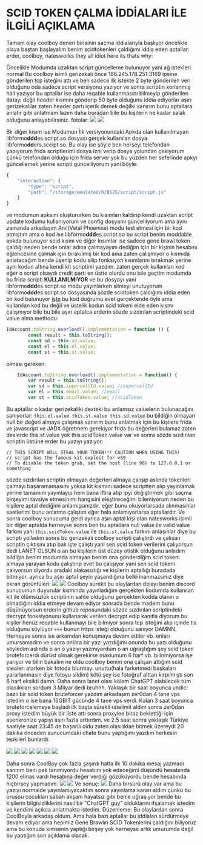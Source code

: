 # SCID TOKEN ÇALMA İDDİALARI İLE İLGİLİ AÇIKLAMA

Tamam olay coolboy denen birisinin saçma iddialarıyla başlıyor öncelikle olaya baştan başlayalım benim scidtokenleri çaldığımı iddia eden aptallar: erder, coolboy, natesworks they all idiot here its thats why:

Öncelikle Modumda uzaktan script güncelleme bulunuyor yani ağ istekleri normal Bu coolboy isimli gerizekalı önce 188.245.178.251:3169 ipsine gönderilen tcp isteğini attı ve ben sadece ilk istekte 2 byte gönderilen veri olduğunu oda sadece script versiyonu yazıyor ve sonra scriptin xorlanmış hali yazıyor bu aptallar ise daha reqable kullanmasını bilmeyip gönderilen datayı değil header kısmını gönderip 50 byte olduğunu iddia ediyorlar aşırı gerizekalılar zaten header partı içerik demek değilki sanırım bunu aptallara anlatır gibi anlatmam lazım daha buradan bile bu kişilerin ne kadar salak olduğunu anlayabilirsiniz.
fotolar:
![](assets/foto1.png) ![](assets/foto2.png)

Bir diğer kısım ise Modumun İlk versiyonundaki Apkda olan kullanılmayan libformo**ddd**es.script.so dosyası gerçek kullanılan dosya libformo**dd**ers.sceipt.so.
Bu olay ise şöyle ben herşeyi telefondan yapıyorum frida scriptlerimi dosya izni verip dosya yolundan çekiyorum çünkü telefondan olduğu için frida server yok bu yüzden her seferinde apkyı güncellemek yerine scripti güncelliyorum yani böyle:
```js
{
    "interaction": {
        "type": "script",
        "path": "/storage/emulated/0/BSJS/script/script.js"
    }
}
```
ve modumun apksını oluştururken bu kısımları kaldırıp kendi uzaktan script update kodumu kullanıyorum ve config dosyamı güncelliyorum ama aynı zamanda arkadaşım Anıl(Vetal Phoenixe) modu test etmesi için bir kod atmıştım ama o kod ise libformo**ddd**es.script.so bu script benim moddable apkda bulunuyor scid kısmı ve diğer kısımlar ise sadece gene brawl token çaldığı neden bende onlar adına çalmayayım dediğim için bir kişinin hesabını eğlencesine çalmak için bırakılmış bir kod ama zaten çalışmıyor o kısmıda anlatacağım bende üşenip kodu silip fonksiyon kısımlarını bırakmak yerine aynı kodun altına kendi kit scriptimi yazdım. zaten gerçek kullanılan kod eğer o script olsaydı credit partı en üstte olurdu onu bile geçtim modumda bu frida scripti **KULLANILMIYOR** ve bu dosyayı yani libformo**ddd**es.script.so modu yayınlarken silmeyi unutuyorum
libformo**ddd**es.script.so dosyasında sözde scidtoken çaldığımı iddia eden bir kod bulunuyor [işte](https://github.com/Erder00/Frida-Scripts/blob/main/Brawl%20Stars/special/libformodders-v59.js)
bu kod doğrumu evet gerçektende öyle ama kullanılan kod bu değil ve üstelik kodun scid tokeni elde eden kısmı çalışmıyor bile bu bile aşırı aptalca erderin sözde sızdırılan scriptindeki scid value alma methodu:
```js
IdAccount.toString.overload().implementation = function () {
        const result = this.toString();
        const sd = this.sd.value;
        const el = this.el.value;
        const st = this.st.value;
```
olması gereken:
```js
    IdAccount.toString.overload().implementation = function() {
        var result = this.toString();
        var sd = this.supercellId.value; //supercellId
        var el = this.email.value; //email
        var st = this.scidToken.value; //scidToken
```
Bu aptallar o kadar gerizekalıki dexteki bu anlamsız valuelerin bulunacağını sanıyorlar: ```this.el.value this.st.value this.sd.value``` bu bildiğin olmayan null bir değeri almaya çalışmak sanırım bunu anlatmak için bu kişilere frida ve javascript ve JADX öğretmem gerekiyor frida bu değerleri bulamaz zaten dexlerde this.st.value yok this.scidToken.value var ve sonra sözde sızdırılan scriptin üstüne erder bu yazıyı yazıyor:
```
// THIS SCRIPT WILL STEAL YOUR TOKEN!!! CAUTION WHEN USING THIS!
// script has the famous kit exploit for v59
// To disable the token grab, set the host (line 98) to 127.0.0.1 or something
```
sözde sızdırılan scriptin olmayan değerleri almaya çalışıp aslında tokenleri çalmayı başaramamasımı yoksa kit kısmını sadece scriptten alıp yayınlamak yerine tamamını yayınlayıp hem bana iftira atıp ipyi değiştirmek gibi saçma birşeyimi tavsiye etmesinimi hangisini eleştireceğimi bilemiyorum neden bu kişilere aptal dediğimi anlamışsınızdır. eğer bunu okuyorlarsada alınmasınlar saatlerimi bunu anlatma çalıştım eğer hala anlamıyorlarsa aptallardır.
Ve sonra coolboy sunucuma geldi ayrıca aşırı aptal kişi olan natesworks isimli bir diğer aptalda herneyse sonrs ben bu aptallara null value ile valid value farkını yani ```this.scidToken.value``` ile ```this.st.value``` farkını anlasınlar diye bu scripti yolladım sonra bu gerizekalı coolboy scripti çalıştırdı ve çalışan scriptin çıktısını atıp bak işte çalıştı yani sen scid token verilerini çalıyorsun dedi LANET OLSUN o an bu kişilerin üst düzey otistik olduğunu anladım bildiğin benim modumda olmayan benim ona gönderdiğim scid tokeni almaya yarayan kodu çalıştırıp evet bu çalışıyor yani sen scid tokeni çalıyorsun diyordu aradaki alakasızlığı ve kişilerin aptallığı buradada bitmiyor. ayrıca bu aşırı aptal şeyin yaşandığına belki inanmazsınız diye ekran görüntüleri:
![](assets/foto3.jpg) ![](assets/foto4.png)
Coolboy sürekli bu olaylardan dolayı benim discord sunucumun duyurular kısmında yayınladığım gerçekten kodumda kullanılan kit ile ölümsüzlük scriptinin sahte olduğunu gerçekten kodda olanın o olmadığını iddia etmeye devam ediyor sonrada bende madem bunu düşünüyorsun erderin github reposundaki sözde sızdırılan scriptindeki decrypt fonksiyonunu kullanarak verileri decrypt edip kanıtla diyorum bu kişiler henüz reqable kullanmayı bile bilmiyor sonra tcp isteğini alıp içinde tls olduğunu söylüyor 💀💀💀 bunun https isteği olduğunu sanıyor DAMNN.
Herneyse sonra ise arkamdan konuşmaya devam ettiler vb. onları umursamadım ve sonra onlara bir yazı yazdığımı onunda bu yazı olduğunu söyledim aslında o an o yazıyı yazmıyordum o an uğraştığım şey scid token bruteforcerdı dürüst olmak gerekirse maxiumum 6 harf vb. bilinmiyorsa işe yarıyor ve bilin bakalım ne oldu coolboy benim ona çalışan attığım scid stealerı atarken bir fotoda blurmayı unuttu(hala farketmedi başkaları yararlanmasın diye fotoyu sildim) kötü şey ise fotoğraf alttan kırpılmıştı son 6 harf eksikti damn.
Daha sonra lanet olası kölem ChatGPT olabilecek tüm olasılıkları sordum 3 Milyar dedi bruhhh.
Yaklaşık bir saat boyunca undici bazlı bir scid token bruteforcer yazdım arkadaşım zer0dan 4 tane vps istedim o ise bana 16GBIT gücünde 4 tane vps verdi.
Kalan 3 saat boyunca bruteforcelemeye başladı ilk başta sürekli ratelimit aldım sonra zer0dan proxy istedim büyük bir liste attı sonra proxylee biraz beklettiği için asenkronize yapıyı aşırı fazla arttırdım.
ve 2.5 saat sonra yaklaşık Türkiye saatiyle saat 23:45 de başarılı oldu zaten olasılıklae bitmek üzereydi 20 dakika önceden sunucumdaki chate bunu yaptığımı yazdım herkesin tepkileri bunlardı:

![](assets/5.png) ![](assets/6.png) ![](assets/7.png) ![](assets/8.png) ![](assets/9.jpg) ![](assets/10.jpg) ![](assets/11.jpg)

Daha sonra CoolBoy çok fazla şaşırdı hatta ilk 10 dakika mesaj yazmadı sanırım beni pek tanımıyordu heaabını yok edeceğimi düşündü hesabında 1200 elmas vardı hesabına değer verdiği gözüküyordu bende hesabında hiçbirşey yapmadım.
![](assets/12.png) ![](assets/13.png)
Ve sonuç:
![](assets/14.png)
Daha birsürü olay var ama bu yazıyı normalde yayınlamıyacaktım sonra yayınlama kararı aldım çünkü bu oruspu çocukları sabah akşam hayatsız gibi benle uğraşıyor bende bu kişilerin bilgisizliklerini nasıl bir "ChatGPT guy" olduklarını ifşalamak istedim ve kendimi açıkca anlatmakta istedim.
Düzenleme: Bu olaylardan sonra CoolBoyla arkadaş oldum. Ama hala bazı aptallar bu iddiaları sürdürmeye devam ediyor ama hepimiz Gene Brawlın SCID Tokenlerini çaldığını biliyoruz ama bu konuda kimsenin yaptığı birşey yok herneyse artık umurumda değil bu yaptığım son açıklama olacak.
